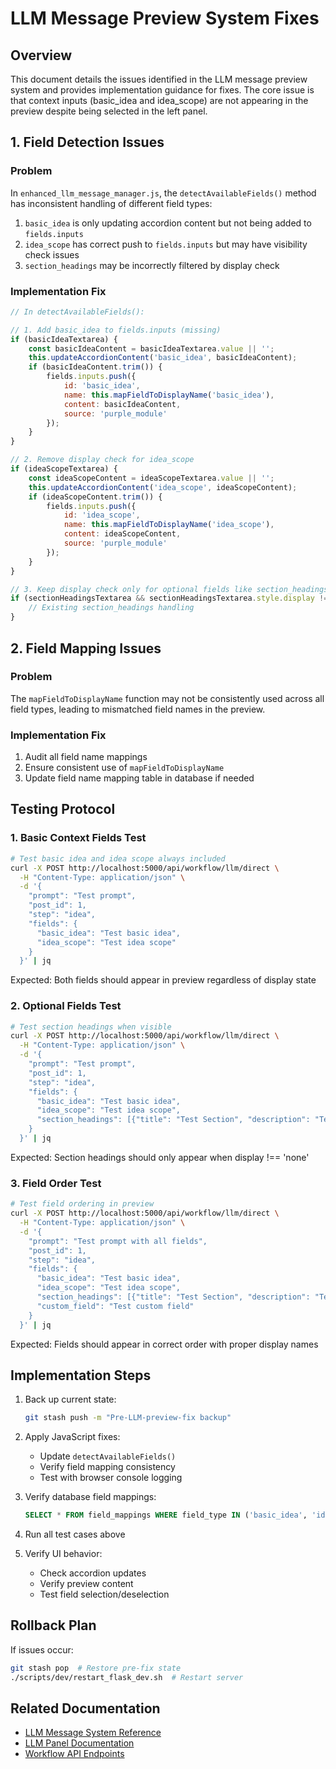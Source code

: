 # LLM Message Preview System Fixes

## Overview

This document details the issues identified in the LLM message preview system and provides implementation guidance for fixes. The core issue is that context inputs (basic_idea and idea_scope) are not appearing in the preview despite being selected in the left panel.

## 1. Field Detection Issues

### Problem
In `enhanced_llm_message_manager.js`, the `detectAvailableFields()` method has inconsistent handling of different field types:

1. `basic_idea` is only updating accordion content but not being added to `fields.inputs`
2. `idea_scope` has correct push to `fields.inputs` but may have visibility check issues
3. `section_headings` may be incorrectly filtered by display check

### Implementation Fix

```javascript
// In detectAvailableFields():

// 1. Add basic_idea to fields.inputs (missing)
if (basicIdeaTextarea) {
    const basicIdeaContent = basicIdeaTextarea.value || '';
    this.updateAccordionContent('basic_idea', basicIdeaContent);
    if (basicIdeaContent.trim()) {
        fields.inputs.push({
            id: 'basic_idea',
            name: this.mapFieldToDisplayName('basic_idea'),
            content: basicIdeaContent,
            source: 'purple_module'
        });
    }
}

// 2. Remove display check for idea_scope
if (ideaScopeTextarea) {
    const ideaScopeContent = ideaScopeTextarea.value || '';
    this.updateAccordionContent('idea_scope', ideaScopeContent);
    if (ideaScopeContent.trim()) {
        fields.inputs.push({
            id: 'idea_scope',
            name: this.mapFieldToDisplayName('idea_scope'),
            content: ideaScopeContent,
            source: 'purple_module'
        });
    }
}

// 3. Keep display check only for optional fields like section_headings
if (sectionHeadingsTextarea && sectionHeadingsTextarea.style.display !== 'none') {
    // Existing section_headings handling
}
```

## 2. Field Mapping Issues

### Problem
The `mapFieldToDisplayName` function may not be consistently used across all field types, leading to mismatched field names in the preview.

### Implementation Fix

1. Audit all field name mappings
2. Ensure consistent use of `mapFieldToDisplayName`
3. Update field name mapping table in database if needed

## Testing Protocol

### 1. Basic Context Fields Test
```bash
# Test basic idea and idea scope always included
curl -X POST http://localhost:5000/api/workflow/llm/direct \
  -H "Content-Type: application/json" \
  -d '{
    "prompt": "Test prompt",
    "post_id": 1,
    "step": "idea",
    "fields": {
      "basic_idea": "Test basic idea",
      "idea_scope": "Test idea scope"
    }
  }' | jq
```

Expected: Both fields should appear in preview regardless of display state

### 2. Optional Fields Test
```bash
# Test section headings when visible
curl -X POST http://localhost:5000/api/workflow/llm/direct \
  -H "Content-Type: application/json" \
  -d '{
    "prompt": "Test prompt",
    "post_id": 1,
    "step": "idea",
    "fields": {
      "basic_idea": "Test basic idea",
      "idea_scope": "Test idea scope",
      "section_headings": [{"title": "Test Section", "description": "Test Description"}]
    }
  }' | jq
```

Expected: Section headings should only appear when display !== 'none'

### 3. Field Order Test
```bash
# Test field ordering in preview
curl -X POST http://localhost:5000/api/workflow/llm/direct \
  -H "Content-Type: application/json" \
  -d '{
    "prompt": "Test prompt with all fields",
    "post_id": 1,
    "step": "idea",
    "fields": {
      "basic_idea": "Test basic idea",
      "idea_scope": "Test idea scope",
      "section_headings": [{"title": "Test Section", "description": "Test Description"}],
      "custom_field": "Test custom field"
    }
  }' | jq
```

Expected: Fields should appear in correct order with proper display names

## Implementation Steps

1. Back up current state:
   ```bash
   git stash push -m "Pre-LLM-preview-fix backup"
   ```

2. Apply JavaScript fixes:
   - Update `detectAvailableFields()`
   - Verify field mapping consistency
   - Test with browser console logging

3. Verify database field mappings:
   ```sql
   SELECT * FROM field_mappings WHERE field_type IN ('basic_idea', 'idea_scope', 'section_headings');
   ```

4. Run all test cases above

5. Verify UI behavior:
   - Check accordion updates
   - Verify preview content
   - Test field selection/deselection

## Rollback Plan

If issues occur:
```bash
git stash pop  # Restore pre-fix state
./scripts/dev/restart_flask_dev.sh  # Restart server
```

## Related Documentation

- [LLM Message System Reference](../reference/workflow/llm_message_system.md)
- [LLM Panel Documentation](../reference/workflow/llm_panel.md)
- [Workflow API Endpoints](../reference/workflow/endpoints.md) 